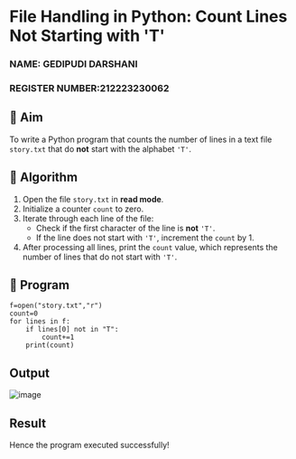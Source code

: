 # File Handling in Python: Count Lines Not Starting with 'T'
### NAME: GEDIPUDI DARSHANI
### REGISTER NUMBER:212223230062
## 🎯 Aim
To write a Python program that counts the number of lines in a text file `story.txt` that do **not** start with the alphabet `'T'`.

## 🧠 Algorithm
1. Open the file `story.txt` in **read mode**.
2. Initialize a counter `count` to zero.
3. Iterate through each line of the file:
   - Check if the first character of the line is **not** `'T'`.
   - If the line does not start with `'T'`, increment the `count` by 1.
4. After processing all lines, print the `count` value, which represents the number of lines that do not start with `'T'`.

## 🧾 Program
```
f=open("story.txt","r")
count=0
for lines in f:
    if lines[0] not in "T":
        count+=1
    print(count)
```

## Output
![image](https://github.com/user-attachments/assets/6076020b-19d2-40a9-b097-a8088a80827a)

## Result
Hence the program executed successfully!
